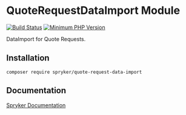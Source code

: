 # QuoteRequestDataImport Module
[![Build Status](https://travis-ci.org/spryker/quote-request-data-import.svg)](https://travis-ci.org/spryker/quote-request-data-import)
[![Minimum PHP Version](https://img.shields.io/badge/php-%3E%3D%207.3-8892BF.svg)](https://php.net/)

DataImport for Quote Requests.

## Installation

```
composer require spryker/quote-request-data-import
```

## Documentation

[Spryker Documentation](https://academy.spryker.com/developing_with_spryker/module_guide/modules.html)
